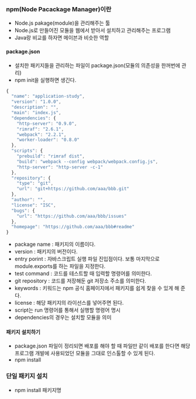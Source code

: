 ### npm(Node Pacackage Manager)이란
- Node.js pakage(module)을 관리해주는 툴
- Node.js로 만들어진 모듈을 웹에서 받아서 설치하고 관리해주는 프로그램
- Java랑 비교를 하자면 메이븐과 비슷한 역할

#### package.json
- 설치한 패키지들을 관리하는 파일이 package.json(모듈의 의존성을 한꺼번에 관리)
- npm init을 실행하면 생긴다.
~~~ javascript
{
  "name": "application-study",
  "version": "1.0.0",
  "description": "",
  "main": "index.js",
  "dependencies": {
    "http-server": "0.9.0",
    "rimraf": "2.6.1",
    "webpack": "2.2.1",
    "worker-loader": "0.8.0"
  },
  "scripts": {
    "prebuild": "rimraf dist",
    "build": "webpack --config webpack/webpack.config.js",
    "http-server": "http-server -c-1"
  },
  "repository": {
    "type": "git",
    "url": "git+https://github.com/aaa/bbb.git"
  },
  "author": "",
  "license": "ISC",
  "bugs": {
    "url": "https://github.com/aaa/bbb/issues"
  },
  "homepage": "https://github.com/aaa/bbb#readme"
}
~~~
- package name : 패키지의 이름이다.
- version : 패키지의 버전이다.
- entry porint : 자바스크립트 실행 파일 진입점이다. 보통 마지막으로 module.exports를 하는 파일을 지정한다.
- test command : 코드를 테스트할 때 입력할 명령어를 의미한다.
- git repository : 코드를 저장해둔 git 저장소 주소를 의미한다.
- keywords : 키워드는 npm 공식 홈페이지에서 패키지를 쉽게 찾을 수 있게 해 준다.
- license : 해당 패키지의 라이선스를 넣어주면 된다.
- script는 run 명령어를 통해서 실행할 명령어 명시
- dependencies의 경우는 설치할 모듈을 의미


#### 패키지 설치하기
- package.json 파일이 정리되면 배포를 해야 할 때  파일만 같이 배포를 한다면 해당 프로그램 개발에 사용되었던 모듈을 그대로 인스톨할 수 있게 된다.
- npm install

### 단일 패키지 설치
- npm install 패키지명